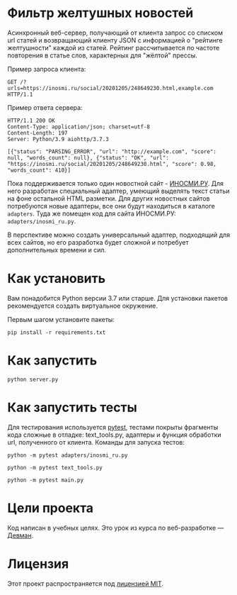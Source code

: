 # Фильтр желтушных новостей

Асинхронный веб-сервер, получающий от клиента запрос со списком url статей и возвращающий клиенту
JSON с информацией о "рейтинге желтушности" каждой из статей. Рейтинг рассчитывается
по частоте повторения в статье слов, характерных для "жёлтой" прессы.

Пример запроса клиента:
```
GET /?urls=https://inosmi.ru/social/20201205/248649230.html,example.com HTTP/1.1
```
Пример ответа сервера:
```
HTTP/1.1 200 OK
Content-Type: application/json; charset=utf-8
Content-Length: 197
Server: Python/3.9 aiohttp/3.7.3

[{"status": "PARSING_ERROR", "url": "http://example.com", "score": null, "words_count": null}, {"status": "OK", "url": "https://inosmi.ru/social/20201205/248649230.html", "score": 0.98, "words_count": 410}]
```


Пока поддерживается только один новостной сайт - [ИНОСМИ.РУ](https://inosmi.ru/). Для него разработан специальный адаптер, умеющий выделять текст статьи на фоне остальной HTML разметки. Для других новостных сайтов потребуются новые адаптеры, все они будут находиться в каталоге `adapters`. Туда же помещен код для сайта ИНОСМИ.РУ: `adapters/inosmi_ru.py`.

В перспективе можно создать универсальный адаптер, подходящий для всех сайтов, но его разработка будет сложной и потребует дополнительных времени и сил.

# Как установить

Вам понадобится Python версии 3.7 или старше. Для установки пакетов рекомендуется создать виртуальное окружение.

Первым шагом установите пакеты:

```python3
pip install -r requirements.txt
```

# Как запустить

```python3
python server.py
```

# Как запустить тесты

Для тестирования используется [pytest](https://docs.pytest.org/en/latest/),
тестами покрыты фрагменты кода сложные в отладке: text_tools.py, адаптеры и функция обработки url, полученного от клиента.
Команды для запуска тестов:

```
python -m pytest adapters/inosmi_ru.py
```

```
python -m pytest text_tools.py
```

```
python -m pytest main.py
```

# Цели проекта

Код написан в учебных целях. Это урок из курса по веб-разработке — [Девман](https://dvmn.org).

# Лицензия

Этот проект распространяется под [лицензией MIT](LICENSE).
